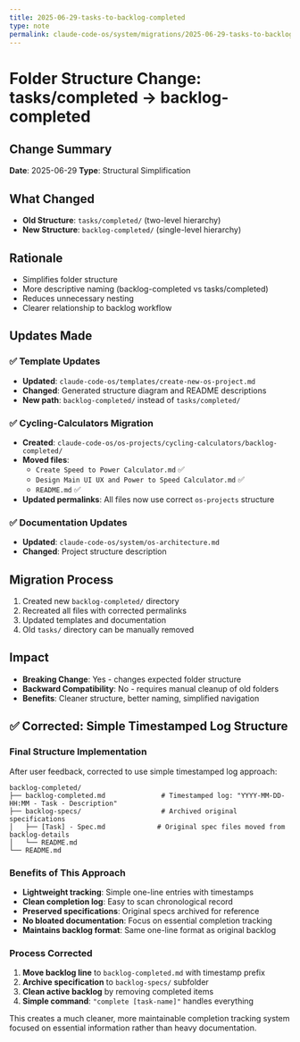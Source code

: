 ```yaml
---
title: 2025-06-29-tasks-to-backlog-completed
type: note
permalink: claude-code-os/system/migrations/2025-06-29-tasks-to-backlog-completed
---
```


# Folder Structure Change: tasks/completed → backlog-completed

## Change Summary
**Date**: 2025-06-29
**Type**: Structural Simplification

## What Changed
- **Old Structure**: `tasks/completed/` (two-level hierarchy)
- **New Structure**: `backlog-completed/` (single-level hierarchy)

## Rationale
- Simplifies folder structure
- More descriptive naming (backlog-completed vs tasks/completed)
- Reduces unnecessary nesting
- Clearer relationship to backlog workflow

## Updates Made

### ✅ Template Updates
- **Updated**: `claude-code-os/templates/create-new-os-project.md`
- **Changed**: Generated structure diagram and README descriptions
- **New path**: `backlog-completed/` instead of `tasks/completed/`

### ✅ Cycling-Calculators Migration
- **Created**: `claude-code-os/os-projects/cycling-calculators/backlog-completed/`
- **Moved files**:
  - `Create Speed to Power Calculator.md` ✅
  - `Design Main UI UX and Power to Speed Calculator.md` ✅
  - `README.md` ✅
- **Updated permalinks**: All files now use correct `os-projects` structure

### ✅ Documentation Updates
- **Updated**: `claude-code-os/system/os-architecture.md`
- **Changed**: Project structure description

## Migration Process
1. Created new `backlog-completed/` directory
2. Recreated all files with corrected permalinks
3. Updated templates and documentation
4. Old `tasks/` directory can be manually removed

## Impact
- **Breaking Change**: Yes - changes expected folder structure
- **Backward Compatibility**: No - requires manual cleanup of old folders
- **Benefits**: Cleaner structure, better naming, simplified navigation

## ✅ **Corrected: Simple Timestamped Log Structure**

### Final Structure Implementation
After user feedback, corrected to use simple timestamped log approach:
```
backlog-completed/
├── backlog-completed.md              # Timestamped log: "YYYY-MM-DD-HH:MM - Task - Description"
├── backlog-specs/                    # Archived original specifications
│   ├── [Task] - Spec.md             # Original spec files moved from backlog-details
│   └── README.md
└── README.md
```

### Benefits of This Approach
- **Lightweight tracking**: Simple one-line entries with timestamps
- **Clean completion log**: Easy to scan chronological record
- **Preserved specifications**: Original specs archived for reference
- **No bloated documentation**: Focus on essential completion tracking
- **Maintains backlog format**: Same one-line format as original backlog

### Process Corrected
1. **Move backlog line** to `backlog-completed.md` with timestamp prefix
2. **Archive specification** to `backlog-specs/` subfolder
3. **Clean active backlog** by removing completed items
4. **Simple command**: `"complete [task-name]"` handles everything

This creates a much cleaner, more maintainable completion tracking system focused on essential information rather than heavy documentation.
